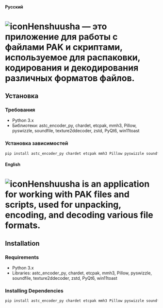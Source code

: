 #### Русский

# ![icon](https://github.com/user-attachments/assets/e65fe2bf-36f2-46ac-a257-33a6af85443c)Henshuusha — это приложение для работы с файлами PAK и скриптами, используемое для распаковки, кодирования и декодирования различных форматов файлов.

## Установка

### Требования

- Python 3.x
- Библиотеки: astc_encoder_py, chardet, etcpak, mmh3, Pillow, pyswizzle, soundfile, texture2ddecoder, zstd, PyQt6, win11toast

### Установка зависимостей

```sh
pip install astc_encoder_py chardet etcpak mmh3 Pillow pyswizzle soundfile texture2ddecoder zstd PyQt6 win11toast

```

#### English

# ![icon](https://github.com/user-attachments/assets/e65fe2bf-36f2-46ac-a257-33a6af85443c)Henshuusha is an application for working with PAK files and scripts, used for unpacking, encoding, and decoding various file formats.

## Installation

### Requirements

- Python 3.x
- Libraries: astc_encoder_py, chardet, etcpak, mmh3, Pillow, pyswizzle, soundfile, texture2ddecoder, zstd, PyQt6, win11toast

### Installing Dependencies

```sh
pip install astc_encoder_py chardet etcpak mmh3 Pillow pyswizzle soundfile texture2ddecoder zstd PyQt6 win11toast
```
